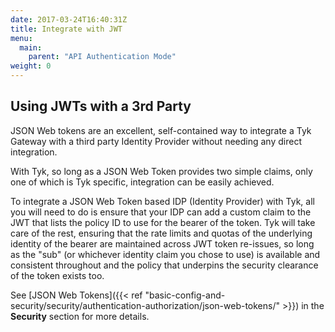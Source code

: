 ```yaml
---
date: 2017-03-24T16:40:31Z
title: Integrate with JWT
menu:
  main:
    parent: "API Authentication Mode"
weight: 0
---
```


## Using JWTs with a 3rd Party

JSON Web tokens are an excellent, self-contained way to integrate a Tyk Gateway with a third party Identity Provider without needing any direct integration.

With Tyk, so long as a JSON Web Token provides two simple claims, only one of which is Tyk specific, integration can be easily achieved.

To integrate a JSON Web Token based IDP (Identity Provider) with Tyk, all you will need to do is ensure that your IDP can add a custom claim to the JWT that lists the policy ID to use for the bearer of the token. Tyk will take care of the rest, ensuring that the rate limits and quotas of the underlying identity of the bearer are maintained across JWT token re-issues, so long as the "sub" (or whichever identity claim you chose to use) is available and consistent throughout and the policy that underpins the security clearance of the token exists too.

See [JSON Web Tokens]({{< ref "basic-config-and-security/security/authentication-authorization/json-web-tokens/" >}}) in the **Security** section for more details.
